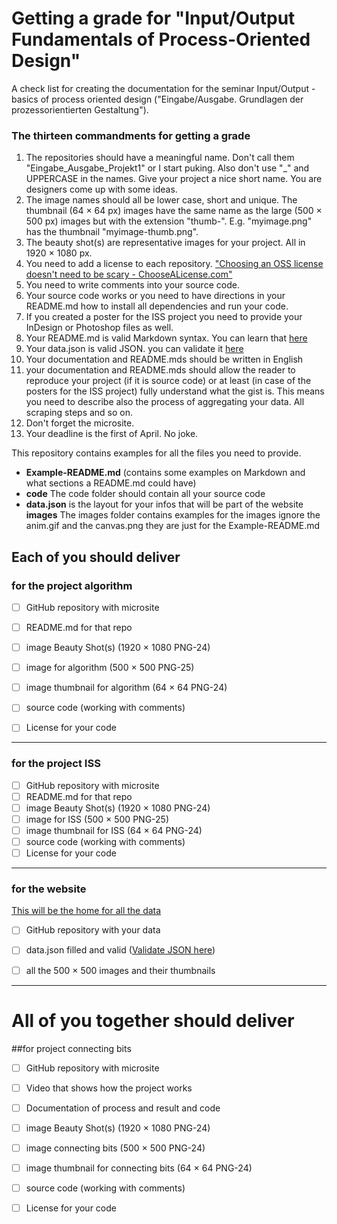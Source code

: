 Getting a grade for "Input/Output Fundamentals of Process-Oriented Design"
=========================================================================


A check list for creating the documentation for the seminar Input/Output - basics of process oriented design ("Eingabe/Ausgabe. Grundlagen der prozessorientierten Gestaltung").  

### The thirteen commandments for getting a grade     

1. The repositories should have a meaningful name. Don't call them "Eingabe_Ausgabe_Projekt1" or I start puking. Also don't use "_"  and UPPERCASE in the names. Give your project a nice short name. You are designers come up with some ideas.   
2. The image names should all be lower case, short and unique. The thumbnail (64 × 64 px) images have the same name as the large (500 × 500 px) images but with the extension "thumb-". E.g. "myimage.png" has the thumbnail "myimage-thumb.png".  
3. The beauty shot(s) are representative images for your project. All in 1920 × 1080 px.  
4. You need to add a license to each repository. ["Choosing an OSS license doesn't need to be scary - ChooseALicense.com"](http://choosealicense.com/)  
5. You need to write comments into your source code.  
6. Your source code works or you need to have directions in your README.md how to install all dependencies and run your code.  
7. If you created a poster for the ISS project you need to provide your InDesign or Photoshop files as well.  
8. Your README.md is valid Markdown syntax. You can learn that [here](http://www.remarq.io/articles/five-minutes-to-markdown-mastery/)  
9. Your data.json is valid JSON. you can validate it [here](http://jsonlint.com/) 
10. Your documentation and README.mds should be written in English
11. your documentation and README.mds should allow the reader to reproduce your project (if it is source code) or at least (in case of the posters for the ISS project) fully understand what the gist is. This means you need to describe also the process of aggregating your data. All scraping steps and so on.  
12. Don't forget the microsite.  
13. Your deadline is the first of April. No joke.  

This repository contains examples for all the files you need to provide.  

- __Example-README.md__ (contains some examples on Markdown and what sections a README.md could have)
- __code__ The code folder should contain all your source code
- __data.json__ is the layout for your infos that will be part of the website
__images__ The images folder contains examples for the images ignore the anim.gif and the canvas.png they are just for the Example-README.md  


## Each of you should deliver   

### for the project algorithm

- [ ] GitHub repository with microsite  
- [ ] README.md for that repo  
- [ ] image Beauty Shot(s) (1920 × 1080 PNG-24)  
- [ ] image for algorithm (500 × 500 PNG-25)
- [ ] image thumbnail for algorithm (64 × 64 PNG-24)
- [ ] source code (working with comments)  
- [ ] License for your code  


------

### for the project ISS

- [ ] GitHub repository with microsite  
- [ ] README.md for that repo  
- [ ] image Beauty Shot(s) (1920 × 1080 PNG-24)  
- [ ] image for ISS (500 × 500 PNG-25)
- [ ] image thumbnail for ISS (64 × 64 PNG-24)  
- [ ] source code (working with comments)  
- [ ] License for your code  

------

### for the website  

[This will be the home for all the data ](https://interface.fh-potsdam.de/eingabe-ausgabe/2015-2016/)

- [ ] GitHub repository with your data   
- [ ] data.json filled and valid ([Validate JSON here](http://jsonlint.com/))  
- [ ] all the 500 × 500 images and their thumbnails  


-----


# All of you together should deliver

##for project connecting bits  

- [ ] GitHub repository with microsite  
- [ ] Video that shows how the project works  
- [ ] Documentation of process and result and code  
- [ ] image Beauty Shot(s) (1920 × 1080 PNG-24)  
- [ ] image connecting bits (500 × 500 PNG-24)  
- [ ] image thumbnail for connecting bits (64 × 64 PNG-24)  
- [ ] source code (working with comments)  
- [ ] License for your code  





